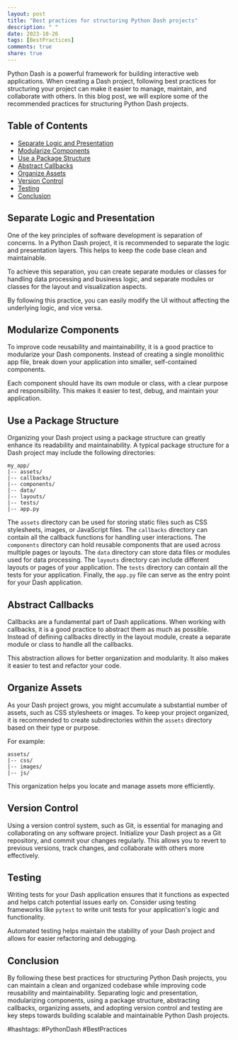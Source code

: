 ```yaml
---
layout: post
title: "Best practices for structuring Python Dash projects"
description: " "
date: 2023-10-26
tags: [BestPractices]
comments: true
share: true
---
```


Python Dash is a powerful framework for building interactive web applications. When creating a Dash project, following best practices for structuring your project can make it easier to manage, maintain, and collaborate with others. In this blog post, we will explore some of the recommended practices for structuring Python Dash projects.

## Table of Contents
- [Separate Logic and Presentation](#separate-logic-and-presentation)
- [Modularize Components](#modularize-components)
- [Use a Package Structure](#use-a-package-structure)
- [Abstract Callbacks](#abstract-callbacks)
- [Organize Assets](#organize-assets)
- [Version Control](#version-control)
- [Testing](#testing)
- [Conclusion](#conclusion)

## Separate Logic and Presentation

One of the key principles of software development is separation of concerns. In a Python Dash project, it is recommended to separate the logic and presentation layers. This helps to keep the code base clean and maintainable.

To achieve this separation, you can create separate modules or classes for handling data processing and business logic, and separate modules or classes for the layout and visualization aspects.

By following this practice, you can easily modify the UI without affecting the underlying logic, and vice versa.

## Modularize Components

To improve code reusability and maintainability, it is a good practice to modularize your Dash components. Instead of creating a single monolithic app file, break down your application into smaller, self-contained components.

Each component should have its own module or class, with a clear purpose and responsibility. This makes it easier to test, debug, and maintain your application.

## Use a Package Structure

Organizing your Dash project using a package structure can greatly enhance its readability and maintainability. A typical package structure for a Dash project may include the following directories:

```
my_app/
|-- assets/
|-- callbacks/
|-- components/
|-- data/
|-- layouts/
|-- tests/
|-- app.py
```

The `assets` directory can be used for storing static files such as CSS stylesheets, images, or JavaScript files. The `callbacks` directory can contain all the callback functions for handling user interactions. The `components` directory can hold reusable components that are used across multiple pages or layouts. The `data` directory can store data files or modules used for data processing. The `layouts` directory can include different layouts or pages of your application. The `tests` directory can contain all the tests for your application. Finally, the `app.py` file can serve as the entry point for your Dash application.

## Abstract Callbacks

Callbacks are a fundamental part of Dash applications. When working with callbacks, it is a good practice to abstract them as much as possible. Instead of defining callbacks directly in the layout module, create a separate module or class to handle all the callbacks.

This abstraction allows for better organization and modularity. It also makes it easier to test and refactor your code.

## Organize Assets

As your Dash project grows, you might accumulate a substantial number of assets, such as CSS stylesheets or images. To keep your project organized, it is recommended to create subdirectories within the `assets` directory based on their type or purpose.

For example:

```
assets/
|-- css/
|-- images/
|-- js/
```

This organization helps you locate and manage assets more efficiently.

## Version Control

Using a version control system, such as Git, is essential for managing and collaborating on any software project. Initialize your Dash project as a Git repository, and commit your changes regularly. This allows you to revert to previous versions, track changes, and collaborate with others more effectively.

## Testing

Writing tests for your Dash application ensures that it functions as expected and helps catch potential issues early on. Consider using testing frameworks like `pytest` to write unit tests for your application's logic and functionality.

Automated testing helps maintain the stability of your Dash project and allows for easier refactoring and debugging.

## Conclusion

By following these best practices for structuring Python Dash projects, you can maintain a clean and organized codebase while improving code reusability and maintainability. Separating logic and presentation, modularizing components, using a package structure, abstracting callbacks, organizing assets, and adopting version control and testing are key steps towards building scalable and maintainable Python Dash projects.

#hashtags: #PythonDash #BestPractices